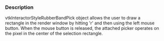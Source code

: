 ### Description

vtkInteractorStyleRubberBandPick object allows the user to draw a rectangle in the render window by hitting 'r' and then using the left mouse button. When the mouse button is released, the attached picker operates on the pixel in the center of the selection rectangle.
